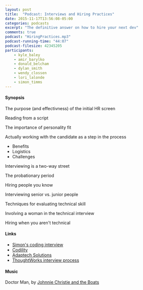```yaml
---
layout: post
title:  "Podcast: Interviews and Hiring Practices"
date: 2015-11-17T13:56:08-05:00
categories: podcasts
excerpt: "The definitive answer on how to hire your next dev"
comments: true
podcast: "HiringPractices.mp3"
podcast-running-time: "44:07"
podcast-filesize: 42345205
participants: 
    - kyle_baley
    - amir_barylko
    - donald_belcham
    - dylan_smith
    - wendy_clossen
    - lori_lalonde
    - simon_timms
---
```



#### Synopsis

The purpose (and effectivness) of the initial HR screen

Reading from a script

The importance of personality fit

Actually working with the candidate as a step in the process

* Benefits
* Logistics
* Challenges

Interviewing is a two-way street

The probationary period

Hiring people you know

Interviewing senior vs. junior people

Techniques for evaluating technical skill

Involving a woman in the technical interview

Hiring when you aren't technical

#### Links
* [Simon's coding interview](https://github.com/Pacesetter/CodingTest)
* [Codility](https://codility.com/)
* [Adaptech Solutions](http://adaptechsolutions.ca/)
* [ThoughtWorks interview process](https://www.thoughtworks.com/insights/blog/most-difficult-it-interview-ive-ever-loved)

#### Music

Doctor Man, by [Johnnie Christie and the Boats](https://www.youtube.com/user/jwcchristie)

